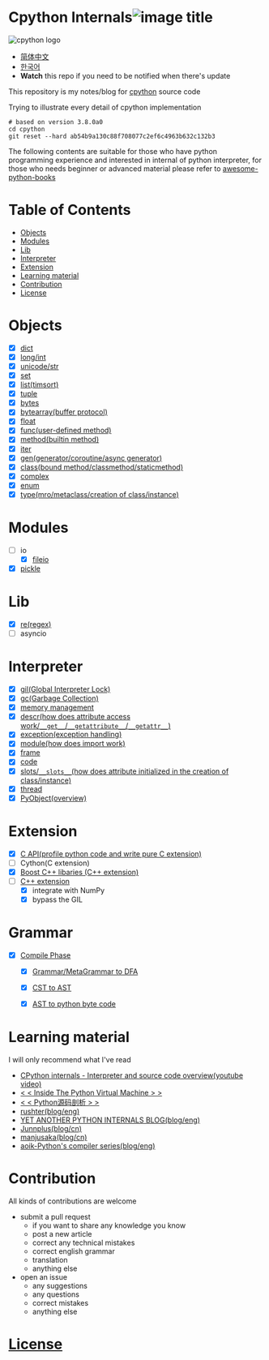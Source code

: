 # Cpython Internals![image title](http://www.zpoint.xyz:8080/count/tag.svg?url=github%2FCPython-Internals)

![cpython logo](https://docs.google.com/drawings/d/e/2PACX-1vQKKPvv9xI22zZcRtElIMx_-G22qYcLUvl-gbngubjf76dr80ZjsYQZCCKVqEvJnmBnwZyDXqG9GPlu/pub?w=300&h=200) 

* [简体中文](https://github.com/zpoint/CPython-Internals/blob/master/README_CN.md)
* [한국어](https://github.com/zpoint/CPython-Internals/blob/master/README_KR.md)
*  **Watch** this repo if you need to be notified when there's update

This repository is my notes/blog for [cpython](https://github.com/python/cpython) source code

Trying to illustrate every detail of cpython implementation

```shell script
# based on version 3.8.0a0
cd cpython
git reset --hard ab54b9a130c88f708077c2ef6c4963b632c132b3
```

The following contents are suitable for those who have python programming experience and interested in internal of python interpreter, for those who needs beginner or advanced material please refer to [awesome-python-books](https://github.com/Junnplus/awesome-python-books)

# Table of Contents

* [Objects](#Objects)
* [Modules](#Modules)
* [Lib](#Lib)
* [Interpreter](#Interpreter)
* [Extension](#Extension)
* [Learning material](#Learning-material)
* [Contribution](#Contribution)
* [License](#License)


# Objects
 - [x] [dict](https://github.com/zpoint/CPython-Internals/blob/master/BasicObject/dict/dict.md)
 - [x] [long/int](https://github.com/zpoint/CPython-Internals/blob/master/BasicObject/long/long.md)
 - [x] [unicode/str](https://github.com/zpoint/CPython-Internals/blob/master/BasicObject/str/str.md)
 - [x] [set](https://github.com/zpoint/CPython-Internals/blob/master/BasicObject/set/set.md)
 - [x] [list(timsort)](https://github.com/zpoint/CPython-Internals/blob/master/BasicObject/list/list.md)
 - [x] [tuple](https://github.com/zpoint/CPython-Internals/blob/master/BasicObject/tuple/tuple.md)
 - [x] [bytes](https://github.com/zpoint/CPython-Internals/blob/master/BasicObject/bytes/bytes.md)
 - [x] [bytearray(buffer protocol)](https://github.com/zpoint/CPython-Internals/blob/master/BasicObject/bytearray/bytearray.md)
 - [x] [float](https://github.com/zpoint/CPython-Internals/blob/master/BasicObject/float/float.md)
 - [x] [func(user-defined method)](https://github.com/zpoint/CPython-Internals/blob/master/BasicObject/func/func.md)
 - [x] [method(builtin method)](https://github.com/zpoint/CPython-Internals/blob/master/BasicObject/method/method.md)
 - [x] [iter](https://github.com/zpoint/CPython-Internals/blob/master/BasicObject/iter/iter.md)
 - [x] [gen(generator/coroutine/async generator)](https://github.com/zpoint/CPython-Internals/blob/master/BasicObject/gen/gen.md)
 - [x] [class(bound method/classmethod/staticmethod)](https://github.com/zpoint/CPython-Internals/blob/master/BasicObject/class/class.md)
 - [x] [complex](https://github.com/zpoint/CPython-Internals/blob/master/BasicObject/complex/complex.md)
 - [x] [enum](https://github.com/zpoint/CPython-Internals/blob/master/BasicObject/enum/enum.md)
 - [x] [type(mro/metaclass/creation of class/instance)](https://github.com/zpoint/CPython-Internals/blob/master/BasicObject/type/type.md)

# Modules

 - [ ] io
 	- [x] [fileio](https://github.com/zpoint/CPython-Internals/blob/master/Modules/io/fileio/fileio.md)
 - [x] [pickle](https://github.com/zpoint/CPython-Internals/blob/master/Modules/pickle/pickle.md)

# Lib

 - [x] [re(regex)](https://github.com/zpoint/CPython-Internals/blob/master/Modules/re/re.md)
 - [ ] asyncio

# Interpreter

 - [x] [gil(Global Interpreter Lock)](https://github.com/zpoint/CPython-Internals/blob/master/Interpreter/gil/gil.md)
 - [x] [gc(Garbage Collection)](https://github.com/zpoint/CPython-Internals/blob/master/Interpreter/gc/gc.md)
 - [x] [memory management](https://github.com/zpoint/CPython-Internals/blob/master/Interpreter/memory_management/memory_management.md)
 - [x] [descr(how does attribute access work/`__get__`/`__getattribute__`/`__getattr__`)](https://github.com/zpoint/CPython-Internals/blob/master/Interpreter/descr/descr.md)
 - [x] [exception(exception handling)](https://github.com/zpoint/CPython-Internals/blob/master/Interpreter/exception/exception.md)
 - [x] [module(how does import work)](https://github.com/zpoint/CPython-Internals/blob/master/Interpreter/module/module.md)
 - [x] [frame](https://github.com/zpoint/CPython-Internals/blob/master/Interpreter/frame/frame.md)
 - [x] [code](https://github.com/zpoint/CPython-Internals/blob/master/Interpreter/code/code.md)
 - [x] [slots/`__slots__`(how does attribute initialized in the creation of class/instance)](https://github.com/zpoint/CPython-Internals/blob/master/Interpreter/slot/slot.md)
 - [x] [thread](https://github.com/zpoint/CPython-Internals/blob/master/Interpreter/thread/thread.md)
 - [x] [PyObject(overview)](https://github.com/zpoint/CPython-Internals/blob/master/Interpreter/pyobject/pyobject.md)

# Extension

 - [x] [C API(profile python code and write pure C extension)](https://github.com/zpoint/CPython-Internals/blob/master/Extension/C/c.md)
 - [ ] Cython(C extension)
 - [x] [Boost C++ libaries (C\+\+ extension)](https://github.com/zpoint/Boost-Python-Examples)
 - [ ] [C++ extension](https://github.com/zpoint/CPython-Internals/blob/master/Extension/CPP/cpp.md)
 	- [x] integrate with NumPy
 	- [x] bypass the GIL

# Grammar

 - [x] [Compile Phase](https://github.com/zpoint/CPython-Internals/blob/master/Interpreter/compile/compile.md)
    - [x] [Grammar/MetaGrammar to DFA](https://github.com/zpoint/CPython-Internals/blob/master/Interpreter/compile/compile.md)
    - [x] [CST to AST](https://github.com/zpoint/CPython-Internals/blob/master/Interpreter/compile2/compile.md)
    - [x] [AST to python byte code](https://github.com/zpoint/CPython-Internals/blob/master/Interpreter/compile3/compile.md)


# Learning material

I will only recommend what I've read

* [CPython internals - Interpreter and source code overview(youtube video)](https://www.youtube.com/watch?v=LhadeL7_EIU&list=PLzV58Zm8FuBL6OAv1Yu6AwXZrnsFbbR0S)
* [< < Inside The Python Virtual Machine > >](https://leanpub.com/insidethepythonvirtualmachine)
* [< < Python源码剖析 > >](https://book.douban.com/subject/3117898/)
* [rushter(blog/eng)](https://rushter.com/)
* [YET ANOTHER PYTHON INTERNALS BLOG(blog/eng)](https://pythoninternal.wordpress.com/)
* [Junnplus(blog/cn)](https://github.com/Junnplus/blog/issues)
* [manjusaka(blog/cn)](https://manjusaka.itscoder.com/)
* [aoik-Python's compiler series(blog/eng)](https://aoik.me/blog/posts/python-compiler-from-grammar-to-dfa)

# Contribution

All kinds of contributions are welcome

* submit a pull request
  *  if you want to share any knowledge you know
  * post a new article
  * correct any technical mistakes
  * correct english grammar
  * translation
  * anything else
* open an issue 
  * any suggestions
  * any questions
  * correct mistakes
  * anything else

# [License](https://creativecommons.org/licenses/by-nc-sa/4.0/)